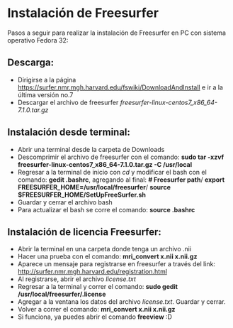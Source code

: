 # Instalación de Freesurfer 

Pasos a seguir para realizar la instalación de Freesurfer en PC con sistema operativo Fedora 32:

## **Descarga:**
 * Dirigirse a la página https://surfer.nmr.mgh.harvard.edu/fswiki/DownloadAndInstall e ir a la última versión no.7 
 * Descargar el archivo de freesurfer *freesurfer-linux-centos7_x86_64-7.1.0.tar.gz*

## **Instalación desde terminal:** 
 * Abrir una terminal desde la carpeta de Downloads
 * Descomprimir el archivo de freesurfer con el comando: **sudo tar -xzvf freesurfer-linux-centos7_x86_64-7.1.0.tar.gz -C /usr/local**
 * Regresar a la terminal de inicio con *cd* y modificar el bash con el comando: **gedit .bashrc**, agregando al final:
    **# Freesurfer path**/
    **export FREESURFER_HOME=/usr/local/freesurfer**/
    **source $FREESURFER_HOME/SetUpFreeSurfer.sh**
 * Guardar y cerrar el archivo bash
 * Para actualizar el bash se corre el comando: **source .bashrc**

## **Instalación de licencia Freesurfer:**
 * Abrir la terminal en una carpeta donde tenga un archivo .nii
 * Hacer una prueba con el comando: **mri_convert x.nii x.nii.gz**
 * Aparece un mensaje para registrarse en freesurfer a través del link: http://surfer.nmr.mgh.harvard.edu/registration.html
 * Al registrarse, abrir el archivo *license.txt*
 * Regresar a la terminal y correr el comando: **sudo gedit /usr/local/freesurfer/.license**
 * Agregar a la ventana los datos del archivo *license.txt*. Guardar y cerrar.
 * Volver a correr el comando: **mri_convert x.nii x.nii.gz**
 * Si funciona, ya puedes abrir el comando **freeview** :D
